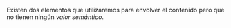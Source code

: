 Existen dos elementos que utilizaremos para envolver el contenido pero que no tienen ningún *valor semántico*.